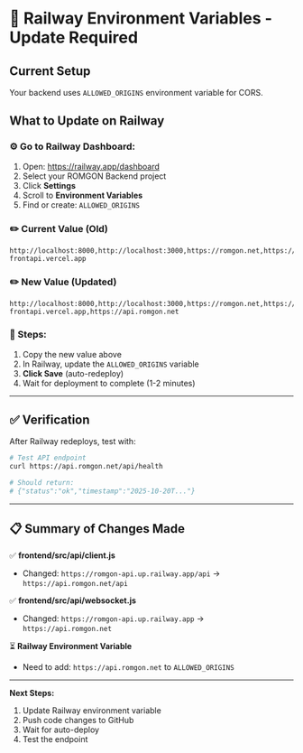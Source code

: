# 🚀 Railway Environment Variables - Update Required

## Current Setup
Your backend uses `ALLOWED_ORIGINS` environment variable for CORS.

## What to Update on Railway

### ⚙️ Go to Railway Dashboard:

1. Open: https://railway.app/dashboard
2. Select your ROMGON Backend project
3. Click **Settings**
4. Scroll to **Environment Variables**
5. Find or create: `ALLOWED_ORIGINS`

### ✏️ Current Value (Old)
```
http://localhost:8000,http://localhost:3000,https://romgon.net,https://www.romgon.net,https://romgon-frontapi.vercel.app
```

### ✏️ New Value (Updated)
```
http://localhost:8000,http://localhost:3000,https://romgon.net,https://www.romgon.net,https://romgon-frontapi.vercel.app,https://api.romgon.net
```

### 📝 Steps:
1. Copy the new value above
2. In Railway, update the `ALLOWED_ORIGINS` variable
3. **Click Save** (auto-redeploy)
4. Wait for deployment to complete (1-2 minutes)

---

## ✅ Verification

After Railway redeploys, test with:

```bash
# Test API endpoint
curl https://api.romgon.net/api/health

# Should return:
# {"status":"ok","timestamp":"2025-10-20T..."}
```

---

## 📋 Summary of Changes Made

✅ **frontend/src/api/client.js**
- Changed: `https://romgon-api.up.railway.app/api` → `https://api.romgon.net/api`

✅ **frontend/src/api/websocket.js**
- Changed: `https://romgon-api.up.railway.app` → `https://api.romgon.net`

⏳ **Railway Environment Variable**
- Need to add: `https://api.romgon.net` to `ALLOWED_ORIGINS`

---

**Next Steps:**
1. Update Railway environment variable
2. Push code changes to GitHub
3. Wait for auto-deploy
4. Test the endpoint
